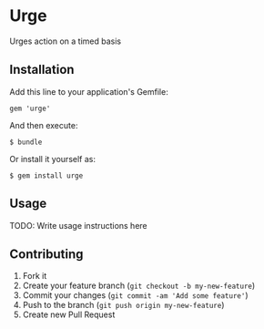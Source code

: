 # Urge

Urges action on a timed basis

## Installation

Add this line to your application's Gemfile:

    gem 'urge'

And then execute:

    $ bundle

Or install it yourself as:

    $ gem install urge

## Usage

TODO: Write usage instructions here

## Contributing

1. Fork it
2. Create your feature branch (`git checkout -b my-new-feature`)
3. Commit your changes (`git commit -am 'Add some feature'`)
4. Push to the branch (`git push origin my-new-feature`)
5. Create new Pull Request
